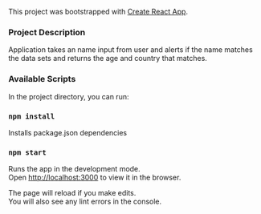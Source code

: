 This project was bootstrapped with [Create React App](https://github.com/facebook/create-react-app).


### Project Description
Application takes an name input from user and alerts if the name matches the data sets and returns the age and country that matches.

### Available Scripts

In the project directory, you can run:


### `npm install`
Installs package.json dependencies

### `npm start`

Runs the app in the development mode.<br />
Open [http://localhost:3000](http://localhost:3000) to view it in the browser.

The page will reload if you make edits.<br />
You will also see any lint errors in the console.


